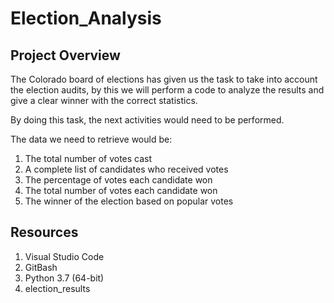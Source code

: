 # Election_Analysis

## Project Overview
The Colorado board of elections has given us the task to take into account the election audits, by this we will perform a code to analyze the results and give a clear winner with the correct statistics.

By doing this task, the next activities would need to be performed. 

The data we need to retrieve would be:
1. The total number of votes cast
2. A complete list of candidates who received votes
3. The percentage of votes each candidate won
4. The total number of votes each candidate won
5. The winner of the election based on popular votes


## Resources
1. Visual Studio Code
2. GitBash
3. Python 3.7 (64-bit)
4. election_results






